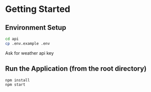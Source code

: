 # Getting Started

## Environment Setup
```bash
cd api
cp .env.example .env
```
Ask for weather api key

## Run the Application (from the root directory)
```bash
npm install
npm start
```